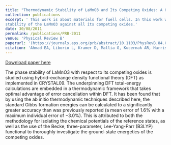 ```yaml
---
title: "Thermodynamic Stability of LaMnO3 and Its Competing Oxides: A Hybrid Density Functional Study of an Alkaline Fuel Cell Catalyst"
collection: publications
excerpt: ' This work is about materials for fuell cells. In this work we studied the
stability of the LaMnO3 against all its competing oxides.' 
date: 30/08/2011
permalink: /publications/PRB-2011
venue: 'Physical Review B'
paperurl: '(https://journals.aps.org/prb/abstract/10.1103/PhysRevB.84.085137)'
citation: 'Ahmad EA, Liborio L, Kramer D, Mallia G, Kucernak AR, Harrison NM, Physical Review B, 84, 085137, (2011).'
---
```


[Download paper here](http://leandro-liborio.github.io/files/paper7.pdf)

The phase stability of LaMnO3 with respect to its competing oxides is studied using hybrid-exchange density
functional theory (DFT) as implemented in CRYSTAL09. The underpinning DFT total-energy calculations are
embedded in a thermodynamic framework that takes optimal advantage of error cancellation within DFT. It has
been found that by using the ab initio thermodynamic techniques described here, the standard Gibbs formation
energies can be calculated to a significantly greater accuracy than was previously reported (a mean error of
1.6% with a maximum individual error of −3.0%). This is attributed to both the methodology for isolating
the chemical potentials of the reference states, as well as the use of the Becke, three-parameter, Lee-Yang-Parr
(B3LYP) functional to thoroughly investigate the ground-state energetics of the competing oxides.
